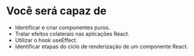 # Você será capaz de

- Identificar e criar componentes puros.
- Tratar efeitos colaterais nas aplicações React.
- Utilizar o hook useEffect.
- Identificar etapas do ciclo de renderização de um componente React.
